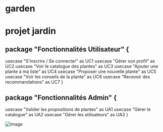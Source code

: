 # garden

# projet jardin 

## package "Fonctionnalités Utilisateur" {
  usecase "S'inscrire / Se connecter" as UC1
  usecase "Gérer son profil" as UC2
  usecase "Voir le catalogue des plantes" as UC3
  usecase "Ajouter une plante à ma liste" as UC4
  usecase "Proposer une nouvelle plante" as UC5
  usecase "Voir les conseils de la plante" as UC6
  usecase "Recevoir des recommandations" as UC7
}


## package "Fonctionnalités Admin" {
  usecase "Valider les propositions de plantes" as UA1
  usecase "Gérer le catalogue" as UA2
  usecase "Gérer les utilisateurs" as UA3
}

![image](https://github.com/user-attachments/assets/e21e7cba-b008-4036-8ddf-0f4f6be4040b)
